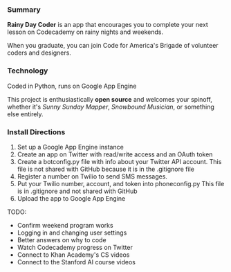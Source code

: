<h3>Summary</h3>
<b>Rainy Day Coder</b> is an app that encourages you to complete your next lesson on Codecademy on rainy nights and weekends.

When you graduate, you can join Code for America's Brigade of volunteer coders and designers.

<h3>Technology</h3>
Coded in Python, runs on Google App Engine

This project is enthusiastically <strong>open source</strong> and welcomes your spinoff, whether it's <i>Sunny Sunday Mapper</i>, <i>Snowbound Musician</i>, or something else entirely.

<h3>Install Directions</h3>
<ol>
<li>Set up a Google App Engine instance</li>
<li>Create an app on Twitter with read/write access and an OAuth token</li>
<li>Create a botconfig.py file with info about your Twitter API account. This file is not shared with GitHub because it is in the .gitignore file</li>
<li>Register a number on Twilio to send SMS messages.</li>
<li>Put your Twilio number, account, and token into phoneconfig.py This file is in .gitignore and not shared with GitHub</li>
<li>Upload the app to Google App Engine</li>
</ol>

TODO:
<ul>
<li>Confirm weekend program works</li>
<li>Logging in and changing user settings</li>
<li>Better answers on why to code</li>
<li>Watch Codecademy progress on Twitter</li>
<li>Connect to Khan Academy's CS videos</li>
<li>Connect to the Stanford AI course videos</li>
</ul>
